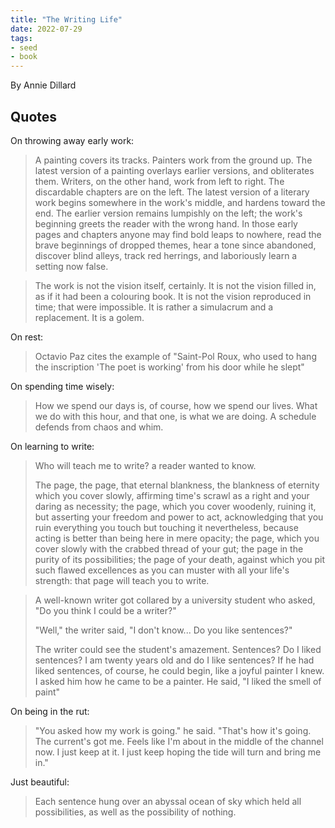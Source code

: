 ```yaml
---
title: "The Writing Life"
date: 2022-07-29
tags:
- seed
- book
---
```


By Annie Dillard

## Quotes
On throwing away early work:

> A painting covers its tracks. Painters work from the ground up. The latest version of a painting overlays earlier versions, and obliterates them. Writers, on the other hand, work from left to right. The discardable chapters are on the left. The latest version of a literary work begins somewhere in the work's middle, and hardens toward the end. The earlier version remains lumpishly on the left; the work's beginning greets the reader with the wrong hand. In those early pages and chapters anyone may find bold leaps to nowhere, read the brave beginnings of dropped themes, hear a tone since abandoned, discover blind alleys, track red herrings, and laboriously learn a setting now false.

> The work is not the vision itself, certainly. It is not the vision filled in, as if it had been a colouring book. It is not the vision reproduced in time; that were impossible. It is rather a simulacrum and a replacement. It is a golem. 

On rest:

> Octavio Paz cites the example of "Saint-Pol Roux, who used to hang the inscription 'The poet is working' from his door while he slept"

On spending time wisely:

> How we spend our days is, of course, how we spend our lives. What we do with this hour, and that one, is what we are doing. A schedule defends from chaos and whim.

On learning to write:

> Who will teach me to write? a reader wanted to know.
> 
> The page, the page, that eternal blankness, the blankness of eternity which you cover slowly, affirming time's scrawl as a right and your daring as necessity; the page, which you cover woodenly, ruining it, but asserting your freedom and power to act, acknowledging that you ruin everything you touch but touching it nevertheless, because acting is better than being here in mere opacity; the page, which you cover slowly with the crabbed thread of your gut; the page in the purity of its possibilities; the page of your death, against which you pit such flawed excellences as you can muster with all your life's strength: that page will teach you to write.

> A well-known writer got collared by a university student who asked, "Do you think I could be a writer?"
> 
> "Well," the writer said, "I don't know... Do you like sentences?"
> 
> The writer could see the student's amazement. Sentences? Do I liked sentences? I am twenty years old and do I like sentences? If he had liked sentences, of course, he could begin, like a joyful painter I knew. I asked him how he came to be a painter. He said, "I liked the smell of paint"

On being in the rut:

> "You asked how my work is going." he said. "That's how it's going. The current's got me. Feels like I'm about in the middle of the channel now. I just keep at it. I just keep hoping the tide will turn and bring me in."

Just beautiful:

> Each sentence hung over an abyssal ocean of sky which held all possibilities, as well as the possibility of nothing.